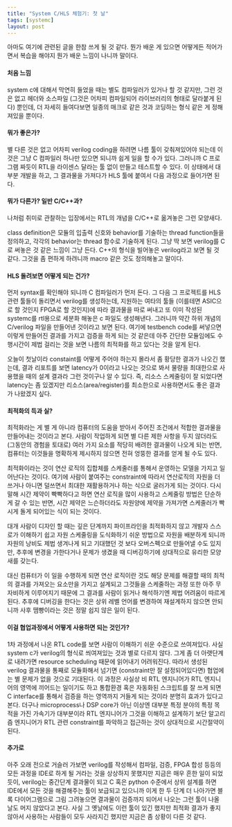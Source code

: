 ```yaml
---
title: "System C/HLS 체험기: 첫 날"
tags: [systemc]
layout: post
---
```


아마도 여기에 관련된 글을 한참 쓰게 될 것 같다. 뭔가 배운 게 있으면 어떻게든 적어가면서 복습을 해야지 뭔가 배운 느낌이 나니까 말이다. 

#### 처음 느낌

system c에 대해서 막연히 들었을 때는 별도 컴파일러가 있거나 할 것 같지만, 그런 것은 없고 헤더와 소스파일 (그것은 어차피 컴파일되어 라이브러리의 형태로 달라붙게 된다) 뿐인데, 더 자세히 들여다보면 일종의 매크로 같은 것과 코딩하는 형식 같은 게 정해져있을 뿐이다. 

#### 뭐가 좋은가?

별 다른 것은 없고 어차피 verilog coding을 하려면 나름 툴이 갖춰져있어야 되는데 이것은 그냥 C 컴파일러 하나만 있으면 되니까 쉽게 일을 할 수가 있다. 그러니까 C 프로그램 짜듯이 RTL을 라이센스 달라는 툴 없이 만들고 테스트할 수 있다. 이 상태에서 대부분 개발을 하고, 그 결과물을 가져다가 HLS 툴에 붙여서 다음 과정으로 들어가면 된다.

#### 뭐가 다른가? 일반 C/C++과?

나처럼 취미로 관찰하는 입장에서는 RTL의 개념을 C/C++로 옮겨놓은 그런 모양새다. 

class definition은 모듈의 입출력 신호와 behavior를 기술하는 thread function들을 정의하고, 각각의 behavior는 thread 함수로 기술하게 된다. 그냥 딱 보면 verilog를 C로 써놓은 것 같은 느낌이 그냥 든다. C++의 형식을 빌어놓은 verilog라고 보면 될 것 같다. 그것을 좀 편하게 하려니까 macro 같은 것도 정의해놓고 말이다.

#### HLS 돌려보면 어떻게 되는 건가?

먼저 syntax를 확인해야 되니까 C 컴파일러가 먼저 돈다. 그 다음 그 프로젝트를 HLS 관련 툴들이 돌리면서 verilog를 생성하는데, 지원하는 여타의 툴들 (이를테면 ASIC으로 할 것인지 FPGA로 할 것인지)에 따라 결과물을 따로 써내고 또 이미 작성된 systemc를 rtl용으로 세분화 해놓은 c 파일도 생성해낸다. 그러니까 약간 하위 개념의 C/verilog 파일을 만들어낸 것이라고 보면 된다. 여기에 testbench code를 써넣으면 이렇게 만들어진 결과를 가지고 검증을 하게 되는 것 같은데 아주 간단한 모듈임에도 수행시간이 제법 걸리는 것을 보면 나름의 최적화를 하고 있다는 것을 알게 된다.

오늘이 첫날이라 constaint를 어떻게 주어야 하는지 몰라서 좀 황당한 결과가 나오긴 했는데, 결과 리포트를 보면 latency가 0이라고 나오는 것으로 봐서 물량을 최대한으로 사용했을 때의 설계 결과라 그런 것이구나 알 수 있다. 즉, 리소스 스케줄링이 잘 되었다면 latency는 좀 있겠지만 리소스(area/register)를 최소한으로 사용하면서도 좋은 결과가 나왔겠지 싶다. 

#### 최적화의 득과 실?

최적화라는 게 별 게 아니라 컴퓨터의 도움을 받아서 주어진 조건에서 적합한 결과물을 만들어내는 것이라고 본다. 사람이 작업하게 되면 별 다른 제한 사항을 두지 않더라도 (그동안의 경험을 토대로) 여러 가지 요소를 적당히 배려한 결과물이 나오게 되는 반면, 컴퓨터는 이것들을 명확하게 제시하지 않으면 전혀 엉뚱한 결과를 얻게 될 수도 있다.

최적화이라는 것이 연산 로직의 집합체를 스케줄러를 통해서 운영하는 모델을 가지고 일어난다는 것이다. 여기에 사람이 붙여주는 constraint에 따라서 연산로직의 자원을 더 쓰거나 아니면 덜쓰면서 최대한 재활용하거나 하는 식으로 굴러가게 되는 것이다. 다시 말해 시간 제약이 빡빡하다고 하면 연산 로직을 많이 사용하고 스케줄링 방법은 단순하게 갈 수 있는 반면, 시간 제약은 느슨하더라도 자원양에 제약을 가져가면 스케줄러가 빡시게 돌게 되어있는 식이 되는 것이다.

대개 사람이 디자인 할 때는 깊은 단계까지 파이프라인을 최적화하지 않고 개발자 스스로가 이해하기 쉽고 자원 스케줄링을 도식화하기 쉬운 방법으로 자원을 배분하게 되니까 자원의 낭비도 제법 생겨나게 되고 기대했던 것 보다 오버스펙으로 만들어낼 수도 있지만, 추후에 변경을 가한다거나 문제가 생겼을 때 디버깅하기에 상대적으로 유리한 모양새를 갖는다. 

대신 컴퓨터가 이 일을 수행하게 되면 연산 로직이란 것도 해당 문제를 해결할 때의 최적의 결과를 가져오는 요소만을 가지고 설계되고 그것들을 스케줄하는 과정 또한 아주 무자비하게 이루어지기 때문에 그 결과를 사람이 읽거나 해석하기엔 제법 어려움이 따르게 된다. 추후에 디버깅을 한다는 것은 상위 레벨 언어를 변경하여 재설계하지 않으면 안되니까 사후 뗌빵이라는 것은 정말 쉽지 않은 일이 된다. 

#### 이걸 협업과정에서 어떻게 사용하면 되는 것인가?

1차 과정에서 나온 RTL code를 보면 사람이 이해하기 쉬운 수준으로 쓰여져있다. 사실 system c가 verilog의 형식로 씌여져있는 것과 별로 다르지 않다. 그게 좀 더 아랫단계로 내려가면 resource scheduling 때문에 읽어내기 어려워진다. 따라서 생성된 verilog 결과물을 통째로 모듈화해서 넘기면 (constraint만 잘 설정되어있다면) 협업에는 별 문제가 없을 것으로 기대된다. 이 과정은 사실상 비 RTL 엔지니어가 RTL 엔지니어의 영역에 끼어드는 일이기도 하고 통합환경 혹은 자동화된 스크립트를 잘 쓰게 되면 C interface를 통해서 검증을 하는 영역까지 거들게 되는 것이라 분명히 효과가 있다고 본다. 더구나 microprocess나 DSP core가 아닌 이상엔 대부분 특정 분야의 특정 목적을 가진 가속기가 대부분이라 RTL 엔지니어가 그것을 이해하고 설계하기 보단 알고리즘 엔지니어가 RTL 관련 constraint를 파악하고 접근하는 것이 상대적으로 시간절약이 된다. 

#### 추가로

아주 오래 전으로 거슬러 가보면 verilog를 작성해서 컴파일, 검증, FPGA 합성 등등의 모든 과정을 IDE로 하게 될 거라는 것을 상상하지 못했지만 지금은 매우 흔한 일이 되었듯이, verilog는 중간단계 결과물이 되고 C 혹은 python 수준에서 상위 설계를 하면 IDE에서 모든 것을 해결해주는 툴이 보급되고 있으니까 이게 한 두 단계 더 나아가면 블록 다이어그램으로 그림 그려놓으면 결과물이 검증까지 되어서 나오는 그런 툴이 나올 날도 머지 않았다고 본다. 사실 그 옛날에도 이런 툴이 있긴 했지만 최적화 결과가 좋지 않아서 사용하는 사람들이 모두 사라지긴 했지만 지금은 좀 상황이 다른 것 같다. 
